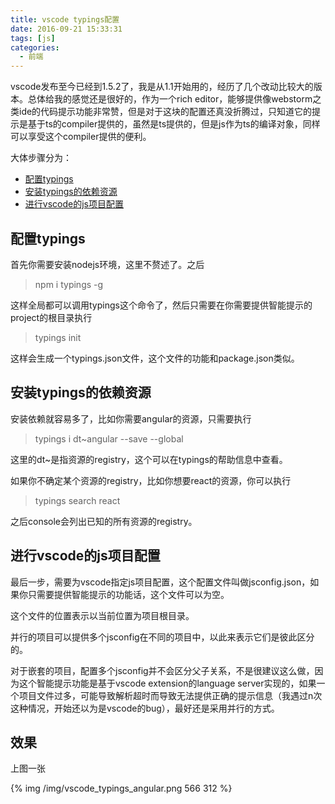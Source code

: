 ```yaml
---
title: vscode typings配置
date: 2016-09-21 15:33:31
tags: [js]
categories: 
  - 前端
---
```

vscode发布至今已经到1.5.2了，我是从1.1开始用的，经历了几个改动比较大的版本。总体给我的感觉还是很好的，作为一个rich editor，能够提供像webstorm之类ide的代码提示功能非常赞，但是对于这块的配置还真没折腾过，只知道它的提示是基于ts的compiler提供的，虽然是ts提供的，但是js作为ts的编译对象，同样可以享受这个compiler提供的便利。

<!--more-->

大体步骤分为：
* [配置typings](#进行vscode的js项目配置) 
* [安装typings的依赖资源](#安装typings的依赖资源)
* [进行vscode的js项目配置](#进行vscode的js项目配置)

## 配置typings

首先你需要安装nodejs环境，这里不赘述了。之后

> npm i typings -g

这样全局都可以调用typings这个命令了，然后只需要在你需要提供智能提示的project的根目录执行

> typings init

这样会生成一个typings.json文件，这个文件的功能和package.json类似。

## 安装typings的依赖资源

安装依赖就容易多了，比如你需要angular的资源，只需要执行

> typings i dt~angular --save --global

这里的dt~是指资源的registry，这个可以在typings的帮助信息中查看。

如果你不确定某个资源的registry，比如你想要react的资源，你可以执行

> typings search react

之后console会列出已知的所有资源的registry。

## 进行vscode的js项目配置

最后一步，需要为vscode指定js项目配置，这个配置文件叫做jsconfig.json，如果你只需要提供智能提示的功能话，这个文件可以为空。

这个文件的位置表示以当前位置为项目根目录。

并行的项目可以提供多个jsconfig在不同的项目中，以此来表示它们是彼此区分的。

对于嵌套的项目，配置多个jsconfig并不会区分父子关系，不是很建议这么做，因为这个智能提示功能是基于vscode extension的language server实现的，如果一个项目文件过多，可能导致解析超时而导致无法提供正确的提示信息（我遇过n次这种情况，开始还以为是vscode的bug），最好还是采用并行的方式。

## 效果

上图一张

{% img /img/vscode_typings_angular.png 566 312 
%}